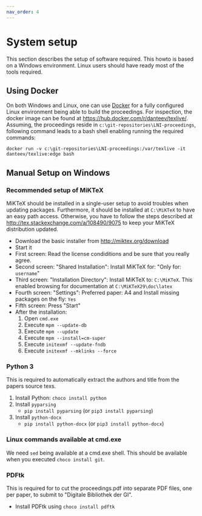 ```yaml
---
nav_order: 4
---
```

# System setup

This section describes the setup of software required.
This howto is based on a Windows environment.
Linux users should have ready most of the tools required.

## Using Docker

On both Windows and Linux, one can use [Docker](https://www.docker.com/) for a fully configured Linux environment being able to build the proceedings.
For inspection, the docker image can be found at <https://hub.docker.com/r/danteev/texlive/>.
Assuming, the proceedings reside in `c:\git-repositories\LNI-proceedings`, following command leads to a bash shell enabling running the required commands:

```terminal
docker run -v c:\git-repositories\LNI-proceedings:/var/texlive -it danteev/texlive:edge bash
```

## Manual Setup on Windows

### Recommended setup of MiKTeX

MiKTeX should be installed in a single-user setup to avoid troubles when updating packages.
Furthermore, it should be installed at `C:\MiKTeX` to have an easy path access.
Otherwise, you have to follow the steps described at <http://tex.stackexchange.com/a/108490/9075> to keep your MiKTeX distribution updated.

* Download the basic installer from <http://miktex.org/download>
* Start it
* First screen: Read the license condiditions and be sure that you really agree.
* Second screen: "Shared Installation": Install MiKTeX for: "Only for: `username`"
* Third screen: "Installation Directory": Install MiKTeX to: `C:\MiKTeX`. This enabled browsing for documentation at `C:\MiKTeX29\doc\latex`
* Fourth screen: "Settings": Preferred paper: A4 and Install missing packages on the fly: `Yes`
* Fifth screen: Press "Start"
* After the installation:
  1. Open `cmd.exe`
  2. Execute `mpm --update-db`
  3. Execute `mpm --update`
  4. Execute `mpm --install=cm-super`
  5. Execute `initexmf --update-fndb`
  6. Execute `initexmf --mklinks --force`

### Python 3

This is required to automatically extract the authors and title from the papers source texs.

1. Install Python: `choco install python`
1. Install `pyparsing`
   * `pip install pyparsing` (or `pip3 install pyparsing`)
1. Install `python-docx`
   * `pip install python-docx` (or `pip3 install python-docx`)

### Linux commands available at cmd.exe

We need `sed` being available at a cmd.exe shell.
This should be available when you executed `choco install git`.

### PDFtk

This is required for to cut the proceedings.pdf into separate PDF files, one per paper, to submit to "Digitale Bibliothek der GI".

* Install PDFtk using `choco install pdftk`
